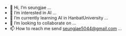 - 👋 Hi, I’m seungjae ...
- 👀 I’m interested in AI ...
- 🌱 I’m currently learning AI in HanbatUniversity ...
- 💞️ I’m looking to collaborate on ...
- 📫 How to reach me send seungjae5044@gmail.com ...
